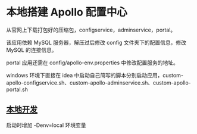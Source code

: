 # 本地搭建 Apollo 配置中心

从官网上下载打包好的压缩包，configservice，adminservice，portal。

该应用依赖 MySQL 服务器，解压过后修改 config 文件夹下的配置信息，修改 MySQL 的连接信息。

portal 应用还需在 config/apollo-env.properties 中修改配置服务的地址。

windows 环境下直接在 idea 中启动自己简写的脚本分别启动应用，custom-apollo-configservice.sh、custom-apollo-adminservice.sh、custom-apollo-portal.sh

## [本地开发](https://www.apolloconfig.com/#/zh/usage/java-sdk-user-guide?id=%e4%ba%94%e3%80%81%e6%9c%ac%e5%9c%b0%e5%bc%80%e5%8f%91%e6%a8%a1%e5%bc%8f)
启动时增加 -Denv=local 环境变量
